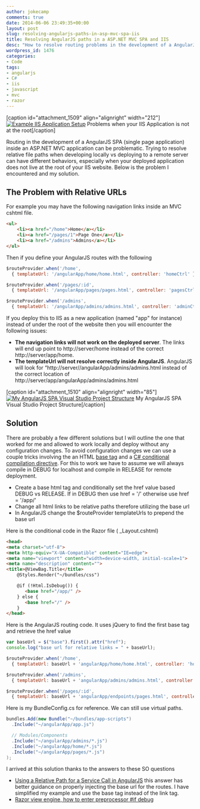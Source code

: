 ```yaml
---
author: jokecamp
comments: true
date: 2014-06-06 23:49:35+00:00
layout: post
slug: resolving-angularjs-paths-in-asp-mvc-spa-iis
title: Resolving AngularJS paths in a ASP.NET MVC SPA and IIS
desc: "How to resolve routing problems in the development of a AngularJS SPA (single page application) inside an ASP.NET MVC application"
wordpress_id: 1476
categories:
- Code
tags:
- angularjs
- C#
- iis
- javascript
- mvc
- razor
---
```


[caption id="attachment_1509" align="alignright" width="212"][![Example IIS Application Setup](http://jokecamp.files.wordpress.com/2014/06/iis-application.png)](https://jokecamp.files.wordpress.com/2014/06/iis-application.png) Problems when your IIS Application is not at the root[/caption]

Routing in the development of a AngularJS SPA (single page application) inside an ASP.NET MVC application can be problematic. Trying to resolve relative file paths when developing locally vs deploying to a remote server can have different behaviors, especially when your deployed application does not live at the root of your IIS website. Below is the problem I encountered and my solution.

## The Problem with Relative URLs

For example you may have the following navigation links inside an MVC cshtml file.

```html
<ul>
	<li><a href="/home">Home</a></li>
	<li><a href="/pages/1">Page One</a></li>
	<li><a href="/admins">Admins</a></li>
</ul>
```

Then if you define your AngularJS routes with the following

```javascript
$routeProvider.when('/home',
  { templateUrl: '/angularApp/home/home.html', controller: 'homeCtrl' });

$routeProvider.when('/pages/:id',
  { templateUrl: '/angularApp/pages/pages.html', controller: 'pagesCtrl' });

$routeProvider.when('/admins',
  { templateUrl: '/angularApp/admins/admins.html', controller: 'adminCtrl' });
```

If you deploy this to IIS as a new application (named "app" for instance) instead of under the root of the website then you will encounter the following issues:

  * **The navigation links will not work on the deployed server**. The links will end up point to http://server/home instead of the correct http://server/app/home.
  * **The templateUrl will not resolve correctly inside AngularJS**. AngularJS will look for “http://server//angularApp/admins/admins.html instead of the correct location of http://server/app/angularApp/admins/admins.html

[caption id="attachment_1510" align="alignright" width="85"][![My AngularJS SPA Visual Studio Project Structure](http://jokecamp.files.wordpress.com/2014/06/directory-structure.png?w=85)](https://jokecamp.files.wordpress.com/2014/06/directory-structure.png) My AngularJS SPA Visual Studio Project Structure[/caption]

## Solution

There are probably a few different solutions but I will outline the one that worked for me and allowed to work locally and deploy without any configuration changes. To avoid configuration changes we can use a couple tricks involving the an HTML [base tag](https://developer.mozilla.org/en-US/docs/Web/HTML/Element/base) and a [C# conditional compilation directive](http://msdn.microsoft.com/en-us/library/aa691099(v=vs.71).aspx). For this to work we have to assume we will always compile in DEBUG for localhost and compile in RELEASE for remote deployment.

  * Create a base html tag and conditionally set the href value based DEBUG vs RELEASE. If in DEBUG then use href = '/' otherwise use href = '/app/'
  * Change all html links to be relative paths therefore utilizing the base url
  * In AngularJS change the $routeProvider templateUrls to prepend the base url

Here is the conditional code in the Razor file ( _Layout.cshtml)

```html
<head>
<meta charset="utf-8">
<meta http-equiv="X-UA-Compatible" content="IE=edge">
<meta name="viewport" content="width=device-width, initial-scale=1">
<meta name="description" content="">
<title>@ViewBag.Title</title>
    @Styles.Render("~/bundles/css")

    @if (!Html.IsDebug()) {
       <base href="/app/" />
    } else {
       <base href="/" />
    }
</head>
```

Here is the AngularJS routing code. It uses jQuery to find the first base tag and retrieve the href value

```javascript
var baseUrl = $("base").first().attr("href");
console.log("base url for relative links = " + baseUrl);

$routeProvider.when('/home',
  { templateUrl: baseUrl + 'angularApp/home/home.html', controller: 'homeCtrl' });

$routeProvider.when('/admins',
  { templateUrl: baseUrl + 'angularApp/admins/admins.html', controller: 'adminsCtrl' });

$routeProvider.when('/pages/:id',
  { templateUrl: baseUrl + 'angularApp/endpoints/pages.html', controller: 'pagesCtrl' });
```

Here is my BundleConfig.cs for reference. We can still use virtual paths.

```csharp
bundles.Add(new Bundle("~/bundles/app-scripts")
  .Include("~/angularApp/app.js")

  // Modules/Components
  .Include("~/angularApp/admins/*.js")
  .Include("~/angularApp/home/*.js")
  .Include("~/angularApp/pages/*.js")
);
```

I arrived at this solution thanks to the answers to these SO questions

  * [Using a Relative Path for a Service Call in AngularJS](http://stackoverflow.com/a/17013430/215502) this answer has better guidance on properly injecting the base url for the routes. I have simplified my example and use the base tag instead of the link tag.
  * [Razor view engine, how to enter preprocessor #if debug](http://stackoverflow.com/a/7135343/215502)
